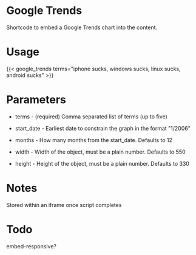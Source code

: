 
# Google Trends
Shortcode to embed a Google Trends chart into the content.

# Usage
{{< google_trends terms="iphone sucks, windows sucks, linux sucks, android sucks" >}}

# Parameters
* terms - (required) Comma separated list of terms (up to five)
* start_date - Earliest date to constrain the graph in the format "1/2006"
* months - How many months from the start_date. Defaults to 12

* width - Width of the object, must be a plain number. Defaults to 550
* height - Height of the object, must be a plain number. Defaults to 330

# Notes
Stored within an iframe once script completes

# Todo
embed-responsive?


